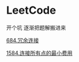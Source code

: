# LeetCode
开个坑 逐渐把题解搬进来

[684.冗余连接](https://github.com/875977494/LeetCode/blob/master/684.%E5%86%97%E4%BD%99%E8%BF%9E%E6%8E%A5.md)

[1584.连接所有点的最小费用](https://github.com/875977494/LeetCode/blob/master/1584.连接所有点的最小费用.md)
